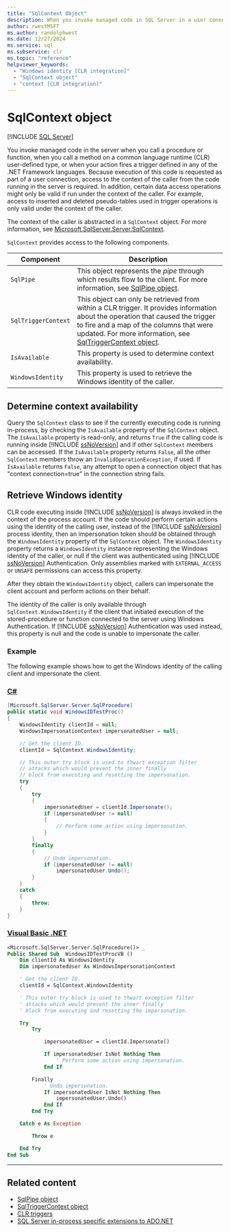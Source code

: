 ```yaml
---
title: "SqlContext Object"
description: When you invoke managed code in SQL Server in a user connection, access to the context of the caller is abstracted in a SqlContext object.
author: rwestMSFT
ms.author: randolphwest
ms.date: 12/27/2024
ms.service: sql
ms.subservice: clr
ms.topic: "reference"
helpviewer_keywords:
  - "Windows identity [CLR integration]"
  - "SqlContext object"
  - "context [CLR integration]"
---
```

# SqlContext object

[!INCLUDE [SQL Server](../../includes/applies-to-version/sqlserver.md)]

You invoke managed code in the server when you call a procedure or function, when you call a method on a common language runtime (CLR) user-defined type, or when your action fires a trigger defined in any of the .NET Framework languages. Because execution of this code is requested as part of a user connection, access to the context of the caller from the code running in the server is required. In addition, certain data access operations might only be valid if run under the context of the caller. For example, access to inserted and deleted pseudo-tables used in trigger operations is only valid under the context of the caller.

The context of the caller is abstracted in a `SqlContext` object. For more information, see [Microsoft.SqlServer.Server.SqlContext](/dotnet/api/microsoft.sqlserver.server.sqlcontext).

`SqlContext` provides access to the following components.

| Component | Description |
| --- | --- |
| `SqlPipe` | This object represents the *pipe* through which results flow to the client. For more information, see [SqlPipe object](sqlpipe-object.md). |
| `SqlTriggerContext` | This object can only be retrieved from within a CLR trigger. It provides information about the operation that caused the trigger to fire and a map of the columns that were updated. For more information, see [SqlTriggerContext object](sqltriggercontext-object.md). |
| `IsAvailable` | This property is used to determine context availability. |
| `WindowsIdentity` | This property is used to retrieve the Windows identity of the caller. |

## Determine context availability

Query the `SqlContext` class to see if the currently executing code is running in-process, by checking the `IsAvailable` property of the `SqlContext` object. The `IsAvailable` property is read-only, and returns `True` if the calling code is running inside [!INCLUDE [ssNoVersion](../../includes/ssnoversion-md.md)] and if other `SqlContext` members can be accessed. If the `IsAvailable` property returns `False`, all the other `SqlContext` members throw an `InvalidOperationException`, if used. If `IsAvailable` returns `False`, any attempt to open a connection object that has "context connection=true" in the connection string fails.

## Retrieve Windows identity

CLR code executing inside [!INCLUDE [ssNoVersion](../../includes/ssnoversion-md.md)] is always invoked in the context of the process account. If the code should perform certain actions using the identity of the calling user, instead of the [!INCLUDE [ssNoVersion](../../includes/ssnoversion-md.md)] process identity, then an impersonation token should be obtained through the `WindowsIdentity` property of the `SqlContext` object. The `WindowsIdentity` property returns a `WindowsIdentity` instance representing the Windows identity of the caller, or null if the client was authenticated using [!INCLUDE [ssNoVersion](../../includes/ssnoversion-md.md)] Authentication. Only assemblies marked with `EXTERNAL_ACCESS` or `UNSAFE` permissions can access this property.

After they obtain the `WindowsIdentity` object, callers can impersonate the client account and perform actions on their behalf.

The identity of the caller is only available through `SqlContext.WindowsIdentity` if the client that initiated execution of the stored-procedure or function connected to the server using Windows Authentication. If [!INCLUDE [ssNoVersion](../../includes/ssnoversion-md.md)] Authentication was used instead, this property is null and the code is unable to impersonate the caller.

### Example

The following example shows how to get the Windows identity of the calling client and impersonate the client.

### [C#](#tab/csharp)

```csharp
[Microsoft.SqlServer.Server.SqlProcedure]
public static void WindowsIDTestProc()
{
    WindowsIdentity clientId = null;
    WindowsImpersonationContext impersonatedUser = null;

    // Get the client ID.
    clientId = SqlContext.WindowsIdentity;

    // This outer try block is used to thwart exception filter
    // attacks which would prevent the inner finally
    // block from executing and resetting the impersonation.
    try
    {
        try
        {
            impersonatedUser = clientId.Impersonate();
            if (impersonatedUser != null)
            {
                // Perform some action using impersonation.
            }
        }
        finally
        {
            // Undo impersonation.
            if (impersonatedUser != null)
                impersonatedUser.Undo();
        }
    }
    catch
    {
        throw;
    }
}
```

### [Visual Basic .NET](#tab/vb)

```vb
<Microsoft.SqlServer.Server.SqlProcedure()> _
Public Shared Sub  WindowsIDTestProcVB ()
    Dim clientId As WindowsIdentity
    Dim impersonatedUser As WindowsImpersonationContext

    ' Get the client ID.
    clientId = SqlContext.WindowsIdentity

    ' This outer try block is used to thwart exception filter
    ' attacks which would prevent the inner finally
    ' block from executing and resetting the impersonation.

    Try
        Try

            impersonatedUser = clientId.Impersonate()

            If impersonatedUser IsNot Nothing Then
                ' Perform some action using impersonation.
            End If

        Finally
            ' Undo impersonation.
            If impersonatedUser IsNot Nothing Then
                impersonatedUser.Undo()
            End If
        End Try

    Catch e As Exception

        Throw e

    End Try
End Sub
```

---

## Related content

- [SqlPipe object](sqlpipe-object.md)
- [SqlTriggerContext object](sqltriggercontext-object.md)
- [CLR triggers](/dotnet/framework/data/adonet/sql/clr-triggers)
- [SQL Server in-process specific extensions to ADO.NET](sql-server-in-process-specific-extensions-to-ado-net.md)

